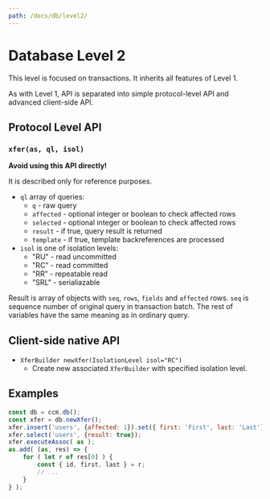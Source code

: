 ```yaml
---
path: /docs/db/level2/
---
```


# Database Level 2

This level is focused on transactions. It inherits all features of Level 1.

As with Level 1, API is separated into simple protocol-level API and advanced
client-side API.

## Protocol Level API

### `xfer(as, ql, isol)`

**Avoid using this API directly!**

It is described only for reference purposes.

* `ql` array of queries:
    * `q` - raw query
    * `affected` - optional integer or boolean to check affected rows
    * `selected` - optional integer or boolean to check affected rows
    * `result` - if true, query result is returned
    * `template` - if true, template backreferences are processed
* `isol` is one of isolation levels:
    * "RU" - read uncommitted
    * "RC" - read committed
    * "RR" - repeatable read
    * "SRL" - serialiazable

Result is array of objects with `seq`, `rows`, `fields` and `affected` rows.
`seq` is sequence number of original query in transaction batch. The rest of
variables have the same meaning as in ordinary query.

## Client-side native API

* `XferBuilder newXfer(IsolationLevel isol="RC")`
    - Create new associated `XferBuilder` with specified isolation level.

## Examples

```javascript
const db = ccm.db();
const xfer = db.newXfer();
xfer.insert('users', {affected: 1}).set({ first: 'First', last: 'Last'});
xfer.select('users', {result: true});
xfer.executeAssoc( as );
as.add( (as, res) => {
    for ( let r of res[0] ) {
        const { id, first, last } = r;
        // ...
    }
} );
```
